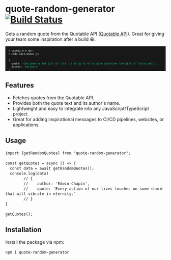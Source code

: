 # quote-random-generator [![Build Status](https://travis-ci.org/kdelmonte/get-random-quote.svg?branch=master)](https://travis-ci.org/kdelmonte/get-random-quote)

Gets a random quote from the Quotable API ([Quotable API](https://api.quotable.io)). Great for giving your team some inspiration after a build :grinning:.

![Build Message](media/image.png)

## Features

- Fetches quotes from the Quotable API.
- Provides both the quote text and its author's name.
- Lightweight and easy to integrate into any JavaScript/TypeScript project.
- Great for adding inspirational messages to CI/CD pipelines, websites, or applications.

## Usage

```
import {getRandomQuotes} from "quote-random-generator";

const getQuotes = async () => {
  const data = await getRandomQuotes();
  console.log(data)
        // {
        //    author: 'Edwin Chapin',
        //    quote: 'Every action of our lives touches on some chord that will vibrate in eternity.'
        // }
}

getQuotes();

```

## Installation

Install the package via npm:

`npm i quote-random-generator`

